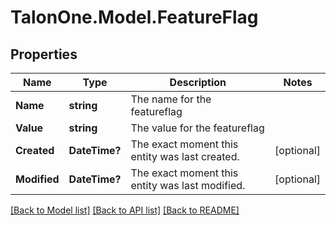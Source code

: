 # TalonOne.Model.FeatureFlag
## Properties

Name | Type | Description | Notes
------------ | ------------- | ------------- | -------------
**Name** | **string** | The name for the featureflag | 
**Value** | **string** | The value for the featureflag | 
**Created** | **DateTime?** | The exact moment this entity was last created. | [optional] 
**Modified** | **DateTime?** | The exact moment this entity was last modified. | [optional] 

[[Back to Model list]](../README.md#documentation-for-models) [[Back to API list]](../README.md#documentation-for-api-endpoints) [[Back to README]](../README.md)

